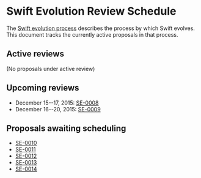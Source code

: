 # Swift Evolution Review Schedule

The [Swift evolution process][evolution-process] describes the process
by which Swift evolves. This document tracks the currently active
proposals in that process.

## Active reviews

(No proposals under active review)

## Upcoming reviews

* December 15--17, 2015: [SE-0008](proposals/0008-lazy-flatmap-for-optionals.md)
* December 16--20, 2015: [SE-0009](proposals/0009-require-self-for-accessing-instance-members.md)

## Proposals awaiting scheduling

* [SE-0010](proposals/0010-add-staticstring-unicodescalarview.md)
* [SE-0011](proposals/0011-replace-typealias-associated.md)
* [SE-0012](proposals/0012-add-noescape-to-public-library-api.md)
* [SE-0013](proposals/0013-remove-partial-application-super.md)
* [SE-0014](proposals/0014-constrained-AnySequence.md)

[evolution-process]: process.md  "The Swift evolution process"

